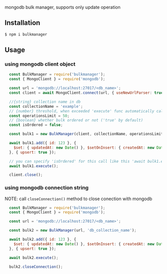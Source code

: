 mongodb bulk manager, supports only update operation

## Installation
``` bash
$ npm i bulkmanager
```


## Usage
### using mongodb client object
``` js
  const BulkManager = require('bulkmanager');
  const { MongoClient } = require('mongodb');

  const url = 'mongodb://localhost:27017/<db_name>';
  const client = await MongoClient.connect(url, { useNewUrlParser: true });

  //{string} collection name in db
  const collectionName = 'example';
  // {number} threshold, when exceeded 'execute' func automatically called (0 by default, which means no automatic execution)
  const operationsLimit = 50;
  // {boolean} whether bulk ordered or not ('true' by default)
  const isOrdered = false;

  const bulk1 = new BulkManager(client, collectionName, operationsLimit, isOrdered);

  await bulk1.add({ id: 123 }, {
    $set: { updatedAt: new Date() }, $setOnInsert: { createdAt: new Date() },
  }, { upsert: true });

  // you can specify 'isOrdered' for this call like this 'await bulk1.execute(true)'
  await bulk1.execute();

  client.close();
```

### using mongodb connection string
NOTE: call `closeConnection()` method to close conection with mongodb
``` js
  const BulkManager = require('bulkmanager');
  const { MongoClient } = require('mongodb');

  const url = 'mongodb://localhost:27017/<db_name>';

  const bulk2 = new BulkManager(url, 'db_collection_name');

  await bulk2.add({ id: 123 }, {
    $set: { updatedAt: new Date() }, $setOnInsert: { createdAt: new Date() },
  }, { upsert: true });

  await bulk2.execute();

  bulk2.closeConnection();
```
